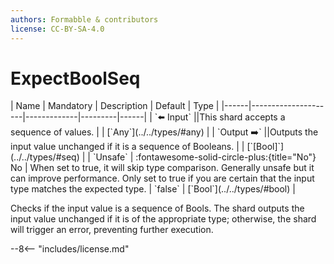 ```yaml
---
authors: Formabble & contributors
license: CC-BY-SA-4.0
---
```



# ExpectBoolSeq

<div class="sh-parameters" markdown="1">
| Name | Mandatory | Description | Default | Type |
|------|---------------------|-------------|---------|------|
| `⬅️ Input` ||This shard accepts a sequence of values. | | [`Any`](../../types/#any) |
| `Output ➡️` ||Outputs the input value unchanged if it is a sequence of Booleans. | | [`[Bool]`](../../types/#seq) |
| `Unsafe` | :fontawesome-solid-circle-plus:{title="No"} No  | When set to true, it will skip type comparison. Generally unsafe but it can improve performance. Only set to true if you are certain that the input type matches the expected type. | `false` | [`Bool`](../../types/#bool) |

</div>

Checks if the input value is a sequence of Bools. The shard outputs the input value unchanged if it is of the appropriate type; otherwise, the shard will trigger an error, preventing further execution.

--8<-- "includes/license.md"


